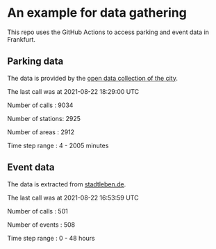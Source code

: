 # An example for data gathering

This repo uses the GitHub Actions to access parking and event data in Frankfurt.

## Parking data
The data is provided by the [open data collection of the city](https://www.offenedaten.frankfurt.de/).

The last call was at 2021-08-22 18:29:00 UTC

Number of calls   : 9034

Number of stations: 2925

Number of areas   : 2912

Time step range   :    4 - 2005 minutes


## Event data
The data is extracted from [stadtleben.de](https://stadtleben.de/frankfurt/).

The last call was at 2021-08-22 16:53:59 UTC

Number of calls   : 501

Number of events  : 508

Time step range   :   0 -  48 hours

